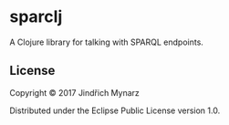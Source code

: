 # sparclj

A Clojure library for talking with SPARQL endpoints.

## License

Copyright © 2017 Jindřich Mynarz

Distributed under the Eclipse Public License version 1.0.
